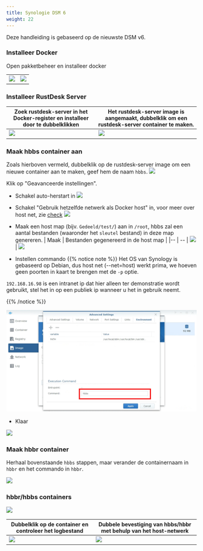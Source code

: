```yaml
---
title: Synologie DSM 6
weight: 22
---
```


Deze handleiding is gebaseerd op de nieuwste DSM v6.

### Installeer Docker

Open pakketbeheer en installeer docker

|             |                                                   |
| --------------- | -------------------------------------------------------- |
![](images/package-manager.png) | ![](images/docker.png)


### Installeer RustDesk Server

| Zoek rustdesk-server in het Docker-register en installeer door te dubbelklikken |   Het rustdesk-server image is aangemaakt, dubbelklik om een rustdesk-server container te maken.                                    |
| --------------- | -------------------------------------------------------- |
![](images/pull-rustdesk-server.png) | ![](images/rustdesk-server-installed.png)


### Maak hbbs container aan

Zoals hierboven vermeld, dubbelklik op de rustdesk-server image om een nieuwe container aan te maken, geef hem de naam `hbbs`.
![](images/hbbs.png) 

Klik op "Geavanceerde instellingen".

- Schakel auto-herstart in
![](images/auto-restart.png) 

- Schakel "Gebruik hetzelfde netwerk als Docker host" in, voor meer over host net, zie [check](/docs/en/self-host/install/#net-host)
![](images/host-net.png) 

- Maak een host map (bijv. `Gedeeld/test/`) aan in `/root`, hbbs zal een aantal bestanden (waaronder het `sleutel` bestand) in deze map genereren.
| Maak | Bestanden gegenereerd in de host map |
|-- | -- |
![](images/mount.png?width=500px) | ![](images/mounted-dir.png?width=300px) 

- Instellen commando
{{% notice note %}}
Het OS van Synology is gebaseerd op Debian, dus host net (--net=host) werkt prima, we hoeven geen poorten in kaart te brengen met de `-p` optie.

`192.168.16.98` is een intranet ip dat hier alleen ter demonstratie wordt gebruikt, stel het in op een publiek ip wanneer u het in gebruik neemt.

{{% /notice %}}

![](images/hbbs-cmd.png?v3) 

- Klaar
  
![](images/hbbs-config.png) 

### Maak hbbr container

Herhaal bovenstaande `hbbs` stappen, maar verander de containernaam in `hbbr` en het commando in `hbbr`.

![](images/hbbr-config.png) 

### hbbr/hbbs containers

![](images/containers.png?width=500px)


| Dubbelklik op de container en controleer het logbestand | Dubbele bevestiging van hbbs/hbbr met behulp van het host-netwerk |
|-- | -- |
![](images/log.png?width=500px) | ![](images/network-types.png?width=500px)
